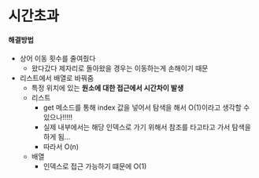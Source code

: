 # 시간초과

#### 해결방법

* 상어 이동 횟수를 줄여줬다
  * 왔다갔다 제자리로 돌아왔을 경우는 이동하는게 손해이기 때문
* 리스트에서 배열로 바꿔줌
  * 특정 위치에 있는 **원소에 대한 접근에서 시간차이 발생**
  * 리스트
    * get 메소드를 통해 index 값을 넣어서 탐색을 해서 O(1)이라고 생각할 수 있으나!!!!!
    * 실제 내부에서는 해당 인덱스로 가기 위해서 참조를 타고타고 가서 탐색을 하게 됨...
    * 따라서 O(n)
  * 배열
    * 인덱스로 접근 가능하기 떄문에 O(1)